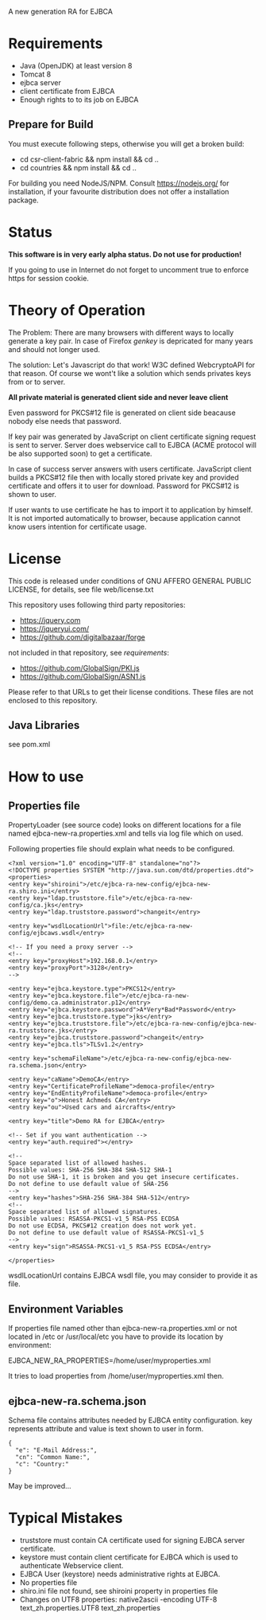 A new generation RA for EJBCA

# Requirements

* Java (OpenJDK) at least version 8
* Tomcat 8
* ejbca server
* client certificate from EJBCA
* Enough rights to to its job on EJBCA

## Prepare for Build

You must execute following steps, otherwise you will get a broken build:

* cd csr-client-fabric && npm install && cd ..
* cd  countries && npm install && cd ..

For building you need NodeJS/NPM. Consult https://nodejs.org/ for
installation, if your favourite distribution does not offer a
installation package.

# Status

**This software is in very early alpha status. Do not use for production!**

If you going to use in Internet do not forget to uncomment
<secure>true</secure>
to enforce https for session cookie.

# Theory of Operation

The Problem: There are many browsers with different ways to locally generate
a key pair. In case of Firefox *genkey* is depricated for many years and
should not longer used.

The solution: Let's Javascript do that work! W3C defined WebcryptoAPI for
that reason. Of course we wont't like a solution which sends privates keys
from or to server.

**All private material is generated client side and never leave client**

Even password for PKCS#12 file is generated on client side beacause nobody
else needs that password.

If key pair was generated by JavaScript on client certificate signing request
is sent to server. Server does webservice call to EJBCA (ACME protocol will
be also supported soon) to get a certificate.

In case of success server answers with users certificate. JavaScript client
builds a PKCS#12 file then with locally stored private key and provided
certificate and offers it to user for download. Password for PKCS#12 is
shown to user.

If user wants to use certificate he has to import it to application by himself.
It is not imported automatically to browser, because application cannot know
users intention for certificate usage.

# License

This code is released under conditions of GNU AFFERO GENERAL PUBLIC LICENSE,
for details, see file web/license.txt

This repository uses following third party repositories:

* https://jquery.com
* https://jqueryui.com/
* https://github.com/digitalbazaar/forge

not included in that repository, see *requirements*:

* https://github.com/GlobalSign/PKI.js
* https://github.com/GlobalSign/ASN1.js

Please refer to that URLs to get their license conditions. These files are
not enclosed to this repository.

## Java Libraries

see pom.xml

# How to use

## Properties file

PropertyLoader (see source code) looks on different locations for
a file named ejbca-new-ra.properties.xml and tells via log file which on used.

Following properties file should explain what needs to be configured.

    <?xml version="1.0" encoding="UTF-8" standalone="no"?>
    <!DOCTYPE properties SYSTEM "http://java.sun.com/dtd/properties.dtd">
    <properties>
    <entry key="shiroini">/etc/ejbca-ra-new-config/ejbca-new-ra.shiro.ini</entry>
    <entry key="ldap.truststore.file">/etc/ejbca-ra-new-config/ca.jks</entry>
    <entry key="ldap.truststore.password">changeit</entry>

    <entry key="wsdlLocationUrl">file:/etc/ejbca-ra-new-config/ejbcaws.wsdl</entry>

    <!-- If you need a proxy server -->
    <!--
    <entry key="proxyHost">192.168.0.1</entry>
    <entry key="proxyPort">3128</entry>
    -->
    
    <entry key="ejbca.keystore.type">PKCS12</entry>
    <entry key="ejbca.keystore.file">/etc/ejbca-ra-new-config/demo.ca.administrator.p12</entry>
    <entry key="ejbca.keystore.password">A*Very*Bad*Password</entry>
    <entry key="ejbca.truststore.type">jks</entry>
    <entry key="ejbca.truststore.file">/etc/ejbca-ra-new-config/ejbca-new-ra.truststore.jks</entry>
    <entry key="ejbca.truststore.password">changeit</entry>
    <entry key="ejbca.tls">TLSv1.2</entry>

    <entry key="schemaFileName">/etc/ejbca-ra-new-config/ejbca-new-ra.schema.json</entry>

    <entry key="caName">DemoCA</entry>
    <entry key="CertificateProfileName">democa-profile</entry>
    <entry key="EndEntityProfileName">democa-profile</entry>
    <entry key="o">Honest Achmeds CA</entry>
    <entry key="ou">Used cars and aircrafts</entry>

    <entry key="title">Demo RA for EJBCA</entry>

    <!-- Set if you want authentication --> 
    <entry key="auth.required"></entry>
    
    <!--
    Space separated list of allowed hashes.
    Possible values: SHA-256 SHA-384 SHA-512 SHA-1
    Do not use SHA-1, it is broken and you get insecure certificates.
    Do not define to use default value of SHA-256
    -->
    <entry key="hashes">SHA-256 SHA-384 SHA-512</entry>
    <!--
    Space separated list of allowed signatures.
    Possible values: RSASSA-PKCS1-v1_5 RSA-PSS ECDSA
    Do not use ECDSA, PKCS#12 creation does not work yet.
    Do not define to use default value of RSASSA-PKCS1-v1_5
    -->
    <entry key="sign">RSASSA-PKCS1-v1_5 RSA-PSS ECDSA</entry>
    
    </properties>

wsdlLocationUrl contains EJBCA wsdl file, you may consider to provide it as file.

## Environment Variables

If properties file named other than ejbca-new-ra.properties.xml or not located in
/etc or /usr/local/etc you have to provide its location by environment:

EJBCA_NEW_RA_PROPERTIES=/home/user/myproperties.xml     

It tries to load properties from /home/user/myproperties.xml then.

## ejbca-new-ra.schema.json

Schema file contains attributes needed by EJBCA entity configuration.
key represents attribute and value is text shown to user in form.

    {
      "e": "E-Mail Address:",
      "cn": "Common Name:",
      "c": "Country:"
    }

May be improved...

# Typical Mistakes

* truststore must contain CA certificate used for signing EJBCA server certificate.
* keystore must contain client certificate for EJBCA which is used to authenticate Webservice client.
* EJBCA User (keystore) needs administrative rights at EJBCA.
* No properties file
* shiro.ini file not found, see shiroini property in properties file
* Changes on UTF8 properties: native2ascii -encoding UTF-8 text_zh.properties.UTF8 text_zh.properties

